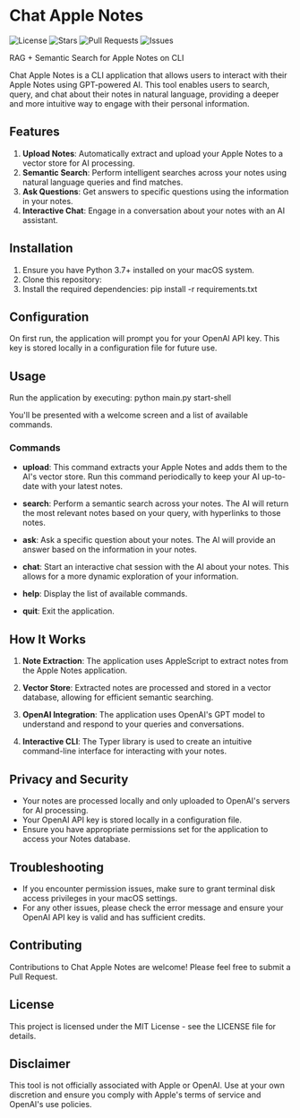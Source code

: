 # Chat Apple Notes
![License](https://img.shields.io/github/license/yashgoenka/chat-apple-notes)
![Stars](https://img.shields.io/github/stars/yashgoenka/chat-apple-notes)
![Pull Requests](https://img.shields.io/github/issues-pr/yashgoenka/chat-apple-notes)
![Issues](https://img.shields.io/github/issues/yashgoenka/chat-apple-notes)

RAG + Semantic Search for Apple Notes on CLI

Chat Apple Notes is a CLI application that allows users to interact with their Apple Notes using GPT-powered AI. This tool enables users to search, query, and chat about their notes in natural language, providing a deeper and more intuitive way to engage with their personal information.

## Features

1. **Upload Notes**: Automatically extract and upload your Apple Notes to a vector store for AI processing.
2. **Semantic Search**: Perform intelligent searches across your notes using natural language queries and find matches.
3. **Ask Questions**: Get answers to specific questions using the information in your notes.
4. **Interactive Chat**: Engage in a conversation about your notes with an AI assistant.

## Installation

1. Ensure you have Python 3.7+ installed on your macOS system.
2. Clone this repository:
3. Install the required dependencies: pip install -r requirements.txt

## Configuration

On first run, the application will prompt you for your OpenAI API key. This key is stored locally in a configuration file for future use.

## Usage

Run the application by executing: python main.py start-shell

You'll be presented with a welcome screen and a list of available commands.

### Commands

- **upload**: This command extracts your Apple Notes and adds them to the AI's vector store. Run this command periodically to keep your AI up-to-date with your latest notes.

- **search**: Perform a semantic search across your notes. The AI will return the most relevant notes based on your query, with hyperlinks to those notes.

- **ask**: Ask a specific question about your notes. The AI will provide an answer based on the information in your notes.

- **chat**: Start an interactive chat session with the AI about your notes. This allows for a more dynamic exploration of your information.

- **help**: Display the list of available commands.

- **quit**: Exit the application.

## How It Works

1. **Note Extraction**: The application uses AppleScript to extract notes from the Apple Notes application.

2. **Vector Store**: Extracted notes are processed and stored in a vector database, allowing for efficient semantic searching.

3. **OpenAI Integration**: The application uses OpenAI's GPT model to understand and respond to your queries and conversations.

4. **Interactive CLI**: The Typer library is used to create an intuitive command-line interface for interacting with your notes.

## Privacy and Security

- Your notes are processed locally and only uploaded to OpenAI's servers for AI processing.
- Your OpenAI API key is stored locally in a configuration file.
- Ensure you have appropriate permissions set for the application to access your Notes database.

## Troubleshooting

- If you encounter permission issues, make sure to grant terminal disk access privileges in your macOS settings.
- For any other issues, please check the error message and ensure your OpenAI API key is valid and has sufficient credits.

## Contributing

Contributions to Chat Apple Notes are welcome! Please feel free to submit a Pull Request.

## License

This project is licensed under the MIT License - see the LICENSE file for details.

## Disclaimer

This tool is not officially associated with Apple or OpenAI. Use at your own discretion and ensure you comply with Apple's terms of service and OpenAI's use policies.